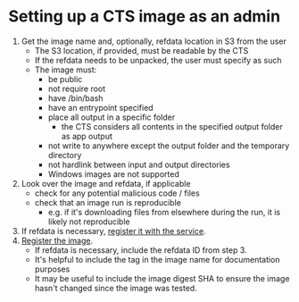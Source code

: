 # Setting up a CTS image as an admin

1. Get the image name and, optionally, refdata location in S3 from the user
   * The S3 location, if provided, must be readable by the CTS
   * If the refdata needs to be unpacked, the user must specify as such
   * The image must:
     * be public
     * not require root
     * have /bin/bash
     * have an entrypoint specified
     * place all output in a specific folder
       * the CTS considers all contents in the specified output folder as app output
     * not write to anywhere except the output folder and the temporary directory
     * not hardlink between input and output directories
     * Windows images are not supported
2. Look over the image and refdata, if applicable
   * check for any potential malicious code / files
   * check that an image run is reproducible
     * e.g. if it's downloading files from elsewhere during the run, it is likely
       not reproducible
3. If refdata is necessary,
   [register it with the service](https://ci.kbase.us/services/cts/docs#/Admin/create_refdata_admin_refdata__refdata_s3_path__post).
4. [Register the image](https://ci.kbase.us/services/cts/docs#/Admin/approve_image_admin_images__image_id__post).
   * If refdata is necessary, include the refdata ID from step 3.
   * It's helpful to include the tag in the image name for documentation purposes
   * It may be useful to include the image digest SHA to ensure the image hasn't changed
    since the image was tested.
